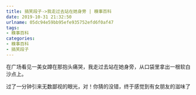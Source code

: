 ```yaml
---
title: 搞笑段子->我走过去站在她身旁 | 糗事百科
date: 2019-10-31 21:32:50
urlname: 05dc94e59bb95efe935752efd6f0af47
tags: 
- 糗事百科
categories:
- 糗事百科
- 搞笑段子
---
```

在广场看见一美女蹲在那抱头痛哭，我走过去站在她身旁，从口袋里拿出一根软白沙点上。

过了一分钟引来无数鄙视的眼光，对！你猜的没错，终于感觉到有女朋友的滋味了


